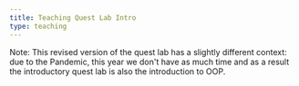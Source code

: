 ```yaml
---
title: Teaching Quest Lab Intro
type: teaching
---
```


Note: This revised version of the quest lab has a slightly different context:
due to the Pandemic, this year we don't have as much time and as a result the
introductory quest lab is also the introduction to OOP. 

